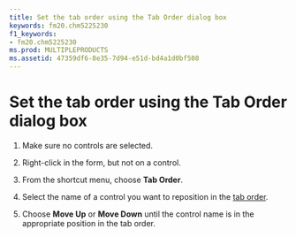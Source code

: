 ```yaml
---
title: Set the tab order using the Tab Order dialog box
keywords: fm20.chm5225230
f1_keywords:
- fm20.chm5225230
ms.prod: MULTIPLEPRODUCTS
ms.assetid: 47359df6-8e35-7d94-e51d-bd4a1d0bf508
---
```



# Set the tab order using the Tab Order dialog box




1. Make sure no controls are selected.
    
2. Right-click in the form, but not on a control.
    
3. From the shortcut menu, choose  **Tab Order**.
    
4. Select the name of a control you want to reposition in the [tab order](vbe-glossary.md).
    
5. Choose  **Move Up** or **Move Down** until the control name is in the appropriate position in the tab order.
    




